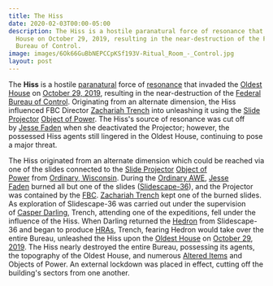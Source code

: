 ```yaml
---
title: The Hiss
date: 2020-02-03T00:00-05:00
description: The Hiss is a hostile paranatural force of resonance that invaded the Oldest
  House on October 29, 2019, resulting in the near-destruction of the Federal
  Bureau of Control.
image: images/6Ok66GuBbNEPCCpKSf193V-Ritual_Room_-_Control.jpg
layout: post
---
```

The **Hiss** is a hostile [paranatural](https://control.fandom.com/wiki/Paranatural "Paranatural") force of [resonance](https://control.fandom.com/wiki/Resonance "Resonance") that invaded the [Oldest House](https://control.fandom.com/wiki/Oldest_House "Oldest House") on [October 29, 2019](https://control.fandom.com/wiki/Hiss_invasion "Hiss invasion"), resulting in the near-destruction of the [Federal Bureau of Control](https://control.fandom.com/wiki/Federal_Bureau_of_Control "Federal Bureau of Control"). Originating from an alternate dimension, the Hiss influenced FBC Director [Zachariah Trench](https://control.fandom.com/wiki/Zachariah_Trench "Zachariah Trench") into unleashing it using the [Slide Projector](https://control.fandom.com/wiki/Slide_Projector "Slide Projector") [Object of Power](https://control.fandom.com/wiki/Object_of_Power "Object of Power"). The Hiss's source of resonance was cut off by [Jesse Faden](https://control.fandom.com/wiki/Jesse_Faden "Jesse Faden") when she deactivated the Projector; however, the possessed Hiss agents still lingered in the Oldest House, continuing to pose a major threat.

The Hiss originated from an alternate dimension which could be reached via one of the slides connected to the [Slide Projector](https://control.fandom.com/wiki/Slide_Projector "Slide Projector") [Object of Power](https://control.fandom.com/wiki/Object_of_Power "Object of Power") from [Ordinary, Wisconsin](https://control.fandom.com/wiki/Ordinary "Ordinary"). During the [Ordinary AWE](https://control.fandom.com/wiki/Ordinary_AWE "Ordinary AWE"), [Jesse Faden](https://control.fandom.com/wiki/Jesse_Faden "Jesse Faden") burned all but one of the slides ([Slidescape-36](https://control.fandom.com/wiki/Slidescape-36 "Slidescape-36")), and the Projector was contained by the [FBC](https://control.fandom.com/wiki/FBC "FBC"). [Zachariah Trench](https://control.fandom.com/wiki/Zachariah_Trench "Zachariah Trench") kept one of the burned slides. As exploration of Slidescape-36 was carried out under the supervision of [Casper Darling](https://control.fandom.com/wiki/Casper_Darling "Casper Darling"), Trench, attending one of the expeditions, fell under the influence of the Hiss. When Darling returned the [Hedron](https://control.fandom.com/wiki/Hedron "Hedron") from Slidescape-36 and began to produce [HRAs](https://control.fandom.com/wiki/HRA "HRA"), Trench, fearing Hedron would take over the entire Bureau, unleashed the Hiss upon the [Oldest House](https://control.fandom.com/wiki/Oldest_House "Oldest House") on [October 29, 2019](https://control.fandom.com/wiki/Hiss_invasion "Hiss invasion"). The Hiss nearly destroyed the entire Bureau, possessing its agents, the topography of the Oldest House, and numerous [Altered Items](https://control.fandom.com/wiki/Altered_Items "Altered Items") and Objects of Power. An external lockdown was placed in effect, cutting off the building's sectors from one another.
